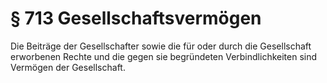 # § 713 Gesellschaftsvermögen
Die Beiträge der Gesellschafter sowie die für oder durch die Gesellschaft erworbenen Rechte und die gegen sie begründeten Verbindlichkeiten sind Vermögen der Gesellschaft.
